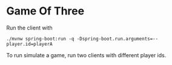 # Game Of Three

Run the client with 

`
./mvnw spring-boot:run -q -Dspring-boot.run.arguments=--player.id=playerA 
`

To run simulate a game, run two clients with different player ids.
